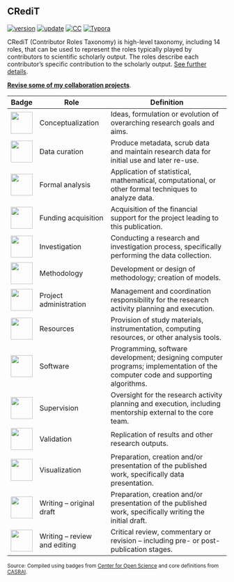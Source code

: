 ## CRediT

[![version](https://img.shields.io/badge/version-v1.0.4-blue.svg)](https://github.com/bgonzalezbustamante/CRediT/blob/master/changelog.txt) [![update](https://img.shields.io/badge/latest%20update-August%202020-orange.svg)](https://github.com/bgonzalezbustamante/CRediT/blob/master/changelog.txt) [![CC](https://img.shields.io/badge/license-CC--BY--4.0-black)](https://github.com/bgonzalezbustamante/CRediT/blob/master/LICENSE.txt) [![Typora](https://img.shields.io/badge/Made%20with-Typora-1f425f.svg)](https://typora.io/)

CRediT (Contributor Roles Taxonomy) is high-level taxonomy, including 14 roles, that can be used to represent the roles typically played by contributors to scientific scholarly output. The roles describe each contributor’s specific contribution to the scholarly output. [See further details](https://casrai.org/credit/).

**[Revise some of my collaboration projects](collaboration-projects.md)**.

| **Badge** | **Role** | **Definition** 
|---|---|---|
| [<img src="https://bgonzalezbustamante.github.io/CRediT/badges/conceptualization.png" align="center" width="50" />](https://bgonzalezbustamante.github.io/CRediT/badges/conceptualization.png) | Conceptualization | Ideas, formulation or evolution of overarching research goals and aims. |
| [<img src="https://bgonzalezbustamante.github.io/CRediT/badges/data_curation.png" align="center" width="50" />](https://bgonzalezbustamante.github.io/CRediT/badges/data_curation.png) | Data curation | Produce metadata, scrub data and maintain research data for initial use and later re-use. |
| [<img src="https://bgonzalezbustamante.github.io/CRediT/badges/formal_analysis.png" align="center" width="50" />](https://bgonzalezbustamante.github.io/CRediT/badges/formal_analysis.png) | Formal analysis | Application of statistical, mathematical, computational, or other formal techniques to analyze data. |
| [<img src="https://bgonzalezbustamante.github.io/CRediT/badges/funding_acquisition.png" align="center" width="50" />](https://bgonzalezbustamante.github.io/CRediT/badges/funding_acquisition.png) | Funding acquisition | Acquisition of the financial support for the project leading to this publication. |
| [<img src="https://bgonzalezbustamante.github.io/CRediT/badges/investigation.png" align="center" width="50" />](https://bgonzalezbustamante.github.io/CRediT/badges/investigation.png) | Investigation | Conducting a research and investigation process, specifically performing the data collection. |
| [<img src="https://bgonzalezbustamante.github.io/CRediT/badges/methodology.png" align="center" width="50" />](https://bgonzalezbustamante.github.io/CRediT/badges/methodology.png) | Methodology | Development or design of methodology; creation of models. |
| [<img src="https://bgonzalezbustamante.github.io/CRediT/badges/project_administration.png" align="center" width="50" />](https://bgonzalezbustamante.github.io/CRediT/badges/project_administration.png) | Project administration | Management and coordination responsibility for the research activity planning and execution. |
| [<img src="https://bgonzalezbustamante.github.io/CRediT/badges/resources.png" align="center" width="50" />](https://bgonzalezbustamante.github.io/CRediT/badges/resources.png) | Resources | Provision of study materials, instrumentation, computing resources, or other analysis tools. |
| [<img src="https://bgonzalezbustamante.github.io/CRediT/badges/computation.png" align="center" width="50" />](https://bgonzalezbustamante.github.io/CRediT/badges/computation.png) | Software | Programming, software development; designing computer programs; implementation of the computer code and supporting algorithms. |
| [<img src="https://bgonzalezbustamante.github.io/CRediT/badges/supervision.png" align="center" width="50" />](https://bgonzalezbustamante.github.io/CRediT/badges/supervision.png) | Supervision | Oversight for the research activity planning and execution, including mentorship external to the core team. |
| [<img src="https://bgonzalezbustamante.github.io/CRediT/badges/testing.png" align="center" width="50" />](https://bgonzalezbustamante.github.io/CRediT/badges/testing.png) | Validation | Replication of results and other research outputs. |
| [<img src="https://bgonzalezbustamante.github.io/CRediT/badges/data_visualization.png" align="center" width="50" />](https://bgonzalezbustamante.github.io/CRediT/badges/data_visualization.png) | Visualization | Preparation, creation and/or presentation of the published work, specifically data presentation. |
| [<img src="https://bgonzalezbustamante.github.io/CRediT/badges/writing_initial_draft.png" align="center" width="50" />](https://bgonzalezbustamante.github.io/CRediT/badges/writing_initial_draft.png) | Writing – original draft | Preparation, creation and/or presentation of the published work, specifically writing the initial draft. |
| [<img src="https://bgonzalezbustamante.github.io/CRediT/badges/writing_review.png" align="center" width="50" />](https://bgonzalezbustamante.github.io/CRediT/badges/writing_review.png) | Writing – review and editing | Critical review, commentary or revision – including pre- or post-publication stages. |

<small>Source: Compiled using badges from [Center for Open Science](https://github.com/CenterForOpenScience/open_research_badges) and core definitions from [CASRAI](https://casrai.org/credit/).</small>
